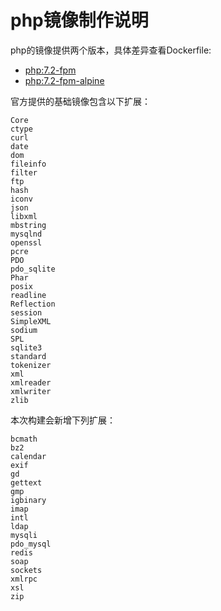 # php镜像制作说明

php的镜像提供两个版本，具体差异查看Dockerfile:
- [php:7.2-fpm](./Dockerfile)
- [php:7.2-fpm-alpine](./Dockerfile.alpine)

官方提供的基础镜像包含以下扩展：
```
Core
ctype
curl
date
dom
fileinfo
filter
ftp
hash
iconv
json
libxml
mbstring
mysqlnd
openssl
pcre
PDO
pdo_sqlite
Phar
posix
readline
Reflection
session
SimpleXML
sodium
SPL
sqlite3
standard
tokenizer
xml
xmlreader
xmlwriter
zlib
```

本次构建会新增下列扩展：

```
bcmath
bz2
calendar
exif
gd
gettext
gmp
igbinary
imap
intl
ldap
mysqli
pdo_mysql
redis
soap
sockets
xmlrpc
xsl
zip
```